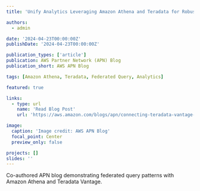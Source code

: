 ```yaml
---
title: 'Unify Analytics Leveraging Amazon Athena and Teradata for Robust Query Federation'

authors:
  - admin

date: '2024-04-23T00:00:00Z'
publishDate: '2024-04-23T00:00:00Z'

publication_types: ['article']
publication: AWS Partner Network (APN) Blog
publication_short: AWS APN Blog

tags: [Amazon Athena, Teradata, Federated Query, Analytics]

featured: true

links:
  - type: url
    name: 'Read Blog Post'
    url: 'https://aws.amazon.com/blogs/apn/connecting-teradata-vantage-to-amazon-athena/'

image:
  caption: 'Image credit: AWS APN Blog'
  focal_point: Center
  preview_only: false

projects: []
slides: ''
---
```


Co-authored APN blog demonstrating federated query patterns with Amazon Athena and Teradata Vantage.
